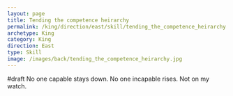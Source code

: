 ```yaml
---
layout: page
title: Tending the competence heirarchy
permalink: /king/direction/east/skill/tending_the_competence_heirarchy
archetype: King
category: King
direction: East
type: Skill
image: /images/back/tending_the_competence_heirarchy.jpg
---
```

#draft No one capable stays down. No one incapable rises. Not on my watch. 

